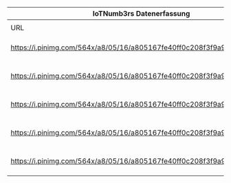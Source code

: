 |IoTNumb3rs Datenerfassung|||||||||||
| ---- | ---- | ---- | ---- | ---- | ---- | ---- | ---- | ---- | ---- | ---- |
||||||||||||
|URL|home_url|filename|device_class|device_count|market_class|market_volume|prognosis_year|publication_year|authorship_class|Dropbox folder|
|https://i.pinimg.com/564x/a8/05/16/a805167fe40ff0c208f3f9a9a6c47881.jpg|http://blog.venturepact.com/15-mind-blowing-stats-about-the-internet-of-things/|file2_a805167fe40ff0c208f3f9a9a6c47881.jpg|generic IoT|50000000000|||2020|2015|company|marielledemuth/20181123-1805|
|https://i.pinimg.com/564x/a8/05/16/a805167fe40ff0c208f3f9a9a6c47881.jpg|http://blog.venturepact.com/15-mind-blowing-stats-about-the-internet-of-things/|file2_a805167fe40ff0c208f3f9a9a6c47881.jpg|||revenue|1.9E+13|2020|2015|company|marielledemuth/20181123-1805|
|https://i.pinimg.com/564x/a8/05/16/a805167fe40ff0c208f3f9a9a6c47881.jpg|http://blog.venturepact.com/15-mind-blowing-stats-about-the-internet-of-things/|file2_a805167fe40ff0c208f3f9a9a6c47881.jpg|smart home|1900000000|||2019|2015|company|marielledemuth/20181123-1805|
|https://i.pinimg.com/564x/a8/05/16/a805167fe40ff0c208f3f9a9a6c47881.jpg|http://blog.venturepact.com/15-mind-blowing-stats-about-the-internet-of-things/|file2_a805167fe40ff0c208f3f9a9a6c47881.jpg|||revenue smart home|1900000000|2019|2015|company|marielledemuth/20181123-1805|
|https://i.pinimg.com/564x/a8/05/16/a805167fe40ff0c208f3f9a9a6c47881.jpg|http://blog.venturepact.com/15-mind-blowing-stats-about-the-internet-of-things/|file2_a805167fe40ff0c208f3f9a9a6c47881.jpg|wearable|171000000|||2016|2015|company|marielledemuth/20181123-1805|
